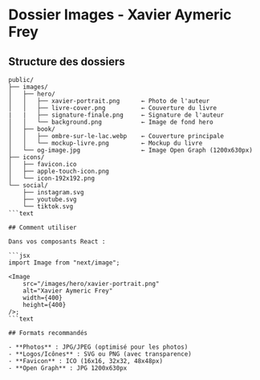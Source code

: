 # Dossier Images - Xavier Aymeric Frey

## Structure des dossiers

```text
public/
├── images/
│   ├── hero/
│   │   ├── xavier-portrait.png      ← Photo de l'auteur
│   │   ├── livre-cover.png          ← Couverture du livre
|   |   ├── signature-finale.png     ← Signature de l'auteur
│   │   └── background.png           ← Image de fond hero
│   ├── book/
│   │   ├── ombre-sur-le-lac.webp    ← Couverture principale
│   │   └── mockup-livre.png         ← Mockup du livre
│   └── og-image.jpg                 ← Image Open Graph (1200x630px)
├── icons/
│   ├── favicon.ico
│   ├── apple-touch-icon.png
│   └── icon-192x192.png
└── social/
    ├── instagram.svg
    ├── youtube.svg
    └── tiktok.svg
```text

## Comment utiliser

Dans vos composants React :

```jsx
import Image from "next/image";

<Image
    src="/images/hero/xavier-portrait.png"
    alt="Xavier Aymeric Frey"
    width={400}
    height={400}
/>;
```text

## Formats recommandés

- **Photos** : JPG/JPEG (optimisé pour les photos)
- **Logos/Icônes** : SVG ou PNG (avec transparence)
- **Favicon** : ICO (16x16, 32x32, 48x48px)
- **Open Graph** : JPG 1200x630px
